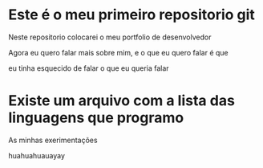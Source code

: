 # Este é o meu primeiro repositorio git

Neste repositorio colocarei o meu portfolio de desenvolvedor

Agora eu quero falar mais sobre mim, e o que eu quero falar é que 

eu tinha esquecido de falar o que eu queria falar

# Existe um arquivo com a lista das linguagens que programo

As minhas exerimentações

huahuahuauayay